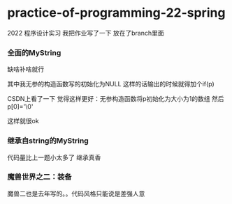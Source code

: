 # practice-of-programming-22-spring
2022 程序设计实习
我把作业写了一下 放在了branch里面

### 全面的MyString

缺啥补啥就行

其中我无参的构造函数写的初始化为NULL 这样的话输出的时候就得加个if(p)

CSDN上看了一下 觉得这样更好：无参构造函数将p初始化为大小为1的数组 然后p[0]='\0'

这样就很ok

### 继承自string的MyString

代码量比上一题小太多了 继承真香

### 魔兽世界之二：装备
魔兽二也是去年写的。。代码风格只能说是差强人意
